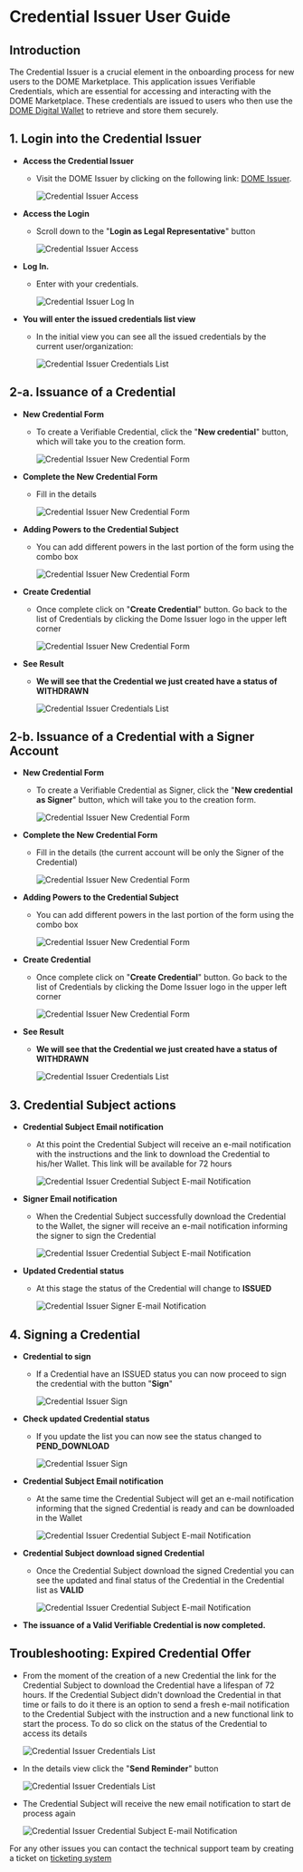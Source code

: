 # Credential Issuer User Guide

## Introduction
The Credential Issuer is a crucial element in the onboarding process for new users to the DOME Marketplace. This application issues Verifiable Credentials, which are essential for accessing and interacting with the DOME Marketplace. These credentials are issued to users who then use the  [DOME Digital Wallet](https://wallet.dome-marketplace-prd.org/) to retrieve and store them securely.

## 1. Login into the Credential Issuer

- **Access the Credential Issuer**
    - Visit the DOME Issuer by clicking on the following link: [DOME Issuer](https://issuer.dome-marketplace-prd.org).
      
      ![Credential Issuer Access](./assets/01.png)

- **Access the Login**
    - Scroll down to the "**Login as Legal Representative**" button
      
      ![Credential Issuer Access](./assets/02.png)

- **Log In.**
  - Enter with your credentials.
      
      ![Credential Issuer Log In](./assets/03.png)

- **You will enter the issued credentials list view**
    - In the initial view you can see all the issued credentials by the current user/organization:
      
      ![Credential Issuer Credentials List](./assets/04.png)

## 2-a. Issuance of a Credential
- **New Credential Form**
    - To create a Verifiable Credential, click the "**New credential**" button, which will take you to the creation form.

      ![Credential Issuer New Credential Form](./assets/05-b.png)

- **Complete the New Credential Form**
    - Fill in the details

      ![Credential Issuer New Credential Form](./assets/06-b.png)

- **Adding Powers to the Credential Subject**
    - You can add different powers in the last portion of the form using the combo box

      ![Credential Issuer New Credential Form](./assets/07.png)

- **Create Credential**
    - Once complete click on "**Create Credential**" button. Go back to the list of Credentials by clicking the Dome Issuer logo in the upper left corner

      ![Credential Issuer New Credential Form](./assets/08.png)

- **See Result**
    - **We will see that the Credential we just created have a status of **WITHDRAWN****

      ![Credential Issuer Credentials List](./assets/09.png)

## 2-b. Issuance of a Credential with a Signer Account
- **New Credential Form**
    - To create a Verifiable Credential as Signer, click the "**New credential as Signer**" button, which will take you to the creation form.
      
      ![Credential Issuer New Credential Form](./assets/05.png)

- **Complete the New Credential Form**
    - Fill in the details (the current account will be only the Signer of the Credential)
      
      ![Credential Issuer New Credential Form](./assets/06.png)

- **Adding Powers to the Credential Subject**
    - You can add different powers in the last portion of the form using the combo box
      
      ![Credential Issuer New Credential Form](./assets/07.png)

- **Create Credential**
    - Once complete click on "**Create Credential**" button. Go back to the list of Credentials by clicking the Dome Issuer logo in the upper left corner
      
      ![Credential Issuer New Credential Form](./assets/08.png)

- **See Result**
  - **We will see that the Credential we just created have a status of **WITHDRAWN****

      ![Credential Issuer Credentials List](./assets/09.png)

## 3. Credential Subject actions
- **Credential Subject Email notification**
  - At this point the Credential Subject will receive an e-mail notification with the instructions and the link to download the Credential to his/her Wallet.
  This link will be available for 72 hours
      
      ![Credential Issuer Credential Subject E-mail Notification](./assets/10.png)
      
- **Signer Email notification**
  - When the Credential Subject successfully download the Credential to the Wallet, the signer will receive an e-mail notification informing the signer to sign the Credential
      
      ![Credential Issuer Credential Subject E-mail Notification](./assets/13.png)

- **Updated Credential status**
  - At this stage the status of the Credential will change to **ISSUED**
      
      ![Credential Issuer Signer E-mail Notification](./assets/14.png)

## 4. Signing a Credential
- **Credential to sign**
  - If a Credential have an ISSUED status you can now proceed to sign the credential with the button "**Sign**"
      
      ![Credential Issuer Sign](./assets/15.png)

- **Check updated Credential status**
  - If you update the list you can now see the status changed to **PEND_DOWNLOAD**
      
      ![Credential Issuer Sign](./assets/16.png)

- **Credential Subject Email notification**
  - At the same time the Credential Subject will get an e-mail notification informing that the signed Credential is ready and can be downloaded in the Wallet
      
      ![Credential Issuer Credential Subject E-mail Notification](./assets/17.png)

- **Credential Subject download signed Credential**
  - Once the Credential Subject download the signed Credential you can see the updated and final status of the Credential in the Credential list as **VALID**
      
      ![Credential Issuer Credential Subject E-mail Notification](./assets/18.png)

- **The issuance of a Valid Verifiable Credential is now completed.**


## Troubleshooting: Expired Credential Offer
- From the moment of the creation of a new Credential the link for the Credential Subject to download the Credential have a lifespan of 72 hours.
If the Credential Subject didn't download the Credential in that time or fails to do it there is an option to send a fresh e-mail notification to the Credential Subject with the instruction and a new functional link to start the process.
To do so click on the status of the Credential to access its details
      
    ![Credential Issuer Credentials List](./assets/11.png)

- In the details view click the "**Send Reminder**" button
      
    ![Credential Issuer Credentials List](./assets/12.png)

- The Credential Subject will receive the new email notification to start de process again
      
    ![Credential Issuer Credential Subject E-mail Notification](./assets/10.png)

For any other issues you can contact the technical support team by creating a ticket on [ticketing system](https://ticketing.dome-marketplace.org/)

